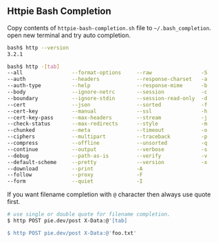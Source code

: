 ## Httpie Bash Completion

Copy contents of `httpie-bash-completion.sh` file to `~/.bash_completion`.  
open new terminal and try auto completion.


```sh
bash$ http --version 
3.2.1

bash$ http -[tab]
--all                --format-options     --raw                -S
--auth               --headers            --response-charset   -a
--auth-type          --help               --response-mime      -b
--body               --ignore-netrc       --session            -c
--boundary           --ignore-stdin       --session-read-only  -d
--cert               --json               --sorted             -f
--cert-key           --manual             --ssl                -h
--cert-key-pass      --max-headers        --stream             -j
--check-status       --max-redirects      --style              -m
--chunked            --meta               --timeout            -o
--ciphers            --multipart          --traceback          -p
--compress           --offline            --unsorted           -q
--continue           --output             --verbose            -s
--debug              --path-as-is         --verify             -v
--default-scheme     --pretty             --version            -x
--download           --print              -A
--follow             --proxy              -F
--form               --quiet              -I
```

If you want filename completion with `@` character then always use quote first.

```sh
# use single or double quote for filename completion.
$ http POST pie.dev/post X-Data:@'[tab]

$ http POST pie.dev/post X-Data:@'foo.txt'
```
